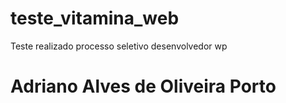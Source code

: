 # teste_vitamina_web
Teste realizado processo seletivo desenvolvedor wp
# Adriano Alves de Oliveira Porto
